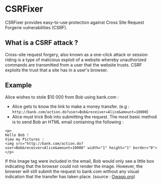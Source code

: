 CSRFixer
========

CSRFixer provides easy-to-use protection against Cross Site Request Forgerie vulnerabilities (CSRF).

What is a CSRF attack ?
-----------------------

Cross-site request forgery, also known as a one-click attack or session riding is a type of malicious exploit of a website whereby unauthorized commands are transmitted from a user that the website trusts. CSRF exploits the trust that a site has in a user's browser.

Example
-------

Alice wishes to stole $10 000 from Bob using bank.com :

- Alice gets to know the link to make a money transfer. (e.g : `http://bank.com/action.do?user=Bob&receiver=Alice&amount=10000`)
- Alice must trick Bob into submitting the request. The most basic method is to send Bob an HTML email containing the following :

```
<p>
Hello Bob !
View my Pictures :
<img src="http://bank.com/action.do?user=Bob&receiver=Alice&amount=10000" width="1" height="1" border="0">
</p>
```

If this image tag were included in the email, Bob would only see a little box indicating that the browser could not render the image. However, the browser will still submit the request to bank.com without any visual indication that the transfer has taken place. (source : [Owasp.org][1])


  [1]: https://www.owasp.org/index.php/Cross-Site_Request_Forgery_(CSRF)